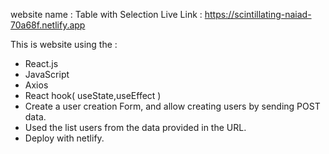 website name : Table with Selection
Live Link : https://scintillating-naiad-70a68f.netlify.app

This is website using the :

- React.js
- JavaScript
- Axios
- React hook( useState,useEffect )
- Create a user creation Form, and allow creating users by sending POST data.
- Used the list users from the data provided in the URL.
- Deploy with netlify.
